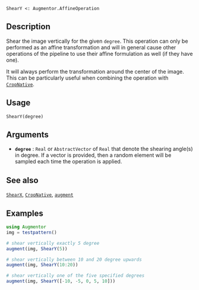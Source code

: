 ```
ShearY <: Augmentor.AffineOperation
```

## Description

Shear the image vertically for the given `degree`. This operation can only be performed as an affine transformation and will in general cause other operations of the pipeline to use their affine formulation as well (if they have one).

It will always perform the transformation around the center of the image. This can be particularly useful when combining the operation with [`CropNative`](@ref).

## Usage

```
ShearY(degree)
```

## Arguments

  * **`degree`** : `Real` or `AbstractVector` of `Real` that denote   the shearing angle(s) in degree. If a vector is provided,   then a random element will be sampled each time the operation   is applied.

## See also

[`ShearX`](@ref), [`CropNative`](@ref), [`augment`](@ref)

## Examples

```julia
using Augmentor
img = testpattern()

# shear vertically exactly 5 degree
augment(img, ShearY(5))

# shear vertically between 10 and 20 degree upwards
augment(img, ShearY(10:20))

# shear vertically one of the five specified degrees
augment(img, ShearY([-10, -5, 0, 5, 10]))
```
